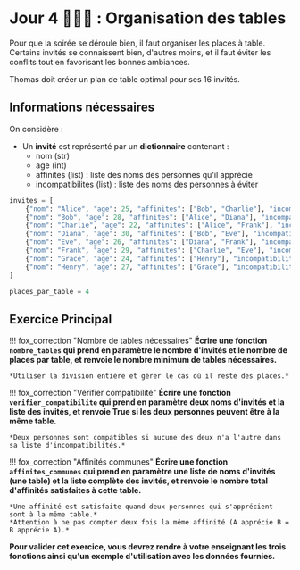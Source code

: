 # Jour 4 🎊🦊🎉 : Organisation des tables

Pour que la soirée se déroule bien, il faut organiser les places à table. Certains invités se connaissent bien, d'autres moins, et il faut éviter les conflits tout en favorisant les bonnes ambiances.

Thomas doit créer un plan de table optimal pour ses 16 invités.

## Informations nécessaires

On considère :
- Un **invité** est représenté par un **dictionnaire** contenant :
  - nom (str)
  - age (int)
  - affinites (list) : liste des noms des personnes qu'il apprécie
  - incompatibilites (list) : liste des noms des personnes à éviter

```python
invites = [
    {"nom": "Alice", "age": 25, "affinites": ["Bob", "Charlie"], "incompatibilites": ["Eve"]},
    {"nom": "Bob", "age": 28, "affinites": ["Alice", "Diana"], "incompatibilites": []},
    {"nom": "Charlie", "age": 22, "affinites": ["Alice", "Frank"], "incompatibilites": ["Grace"]},
    {"nom": "Diana", "age": 30, "affinites": ["Bob", "Eve"], "incompatibilites": []},
    {"nom": "Eve", "age": 26, "affinites": ["Diana", "Frank"], "incompatibilites": ["Alice"]},
    {"nom": "Frank", "age": 29, "affinites": ["Charlie", "Eve"], "incompatibilites": []},
    {"nom": "Grace", "age": 24, "affinites": ["Henry"], "incompatibilites": ["Charlie"]},
    {"nom": "Henry", "age": 27, "affinites": ["Grace"], "incompatibilites": []}
]

places_par_table = 4
```

## Exercice Principal

!!! fox_correction "Nombre de tables nécessaires"
    **Écrire une fonction `nombre_tables` qui prend en paramètre le nombre d'invités et le nombre de places par table, et renvoie le nombre minimum de tables nécessaires.**

    *Utiliser la division entière et gérer le cas où il reste des places.*

!!! fox_correction "Vérifier compatibilité"
    **Écrire une fonction `verifier_compatibilite` qui prend en paramètre deux noms d'invités et la liste des invités, et renvoie True si les deux personnes peuvent être à la même table.**

    *Deux personnes sont compatibles si aucune des deux n'a l'autre dans sa liste d'incompatibilités.*

!!! fox_correction "Affinités communes"
    **Écrire une fonction `affinites_communes` qui prend en paramètre une liste de noms d'invités (une table) et la liste complète des invités, et renvoie le nombre total d'affinités satisfaites à cette table.**

    *Une affinité est satisfaite quand deux personnes qui s'apprécient sont à la même table.*
    *Attention à ne pas compter deux fois la même affinité (A apprécie B = B apprécie A).*

**Pour valider cet exercice, vous devrez rendre à votre enseignant les trois fonctions ainsi qu'un exemple d'utilisation avec les données fournies.**